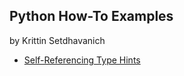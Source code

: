 ## Python How-To Examples

by Krittin Setdhavanich

* [Self-Referencing Type Hints](self-referencing-hints.md)
